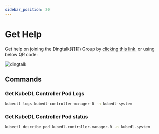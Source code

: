```yaml
---
sidebar_position: 20
---
```



# Get Help

Get help on joining the Dingtalk(钉钉) Group by [clicking this link.]( https://h5.dingtalk.com/circle/healthCheckin.html?dtaction=os&corpId=ding66e5c6edd2286ee0daaacaebab5406a2&b2324693-=bf33ff07-&cbdbhh=qwertyuiop)
or using below QR code:

![dingtalk](/img/contributing/dingtalk.jpg)


## Commands

### Get KubeDL Controller Pod Logs

```bash
kubectl logs kubedl-controller-manager-0 -n kubedl-system
```

### Get KubeDL Controller Pod status

```bash
kubectl describe pod kubedl-controller-manager-0 -n kubedl-system
```
